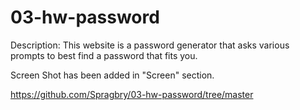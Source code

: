 # 03-hw-password

Description:
This website is a password generator that asks various prompts to best find a password that fits you. 

Screen Shot has been added in "Screen" section. 


https://github.com/Spragbry/03-hw-password/tree/master
